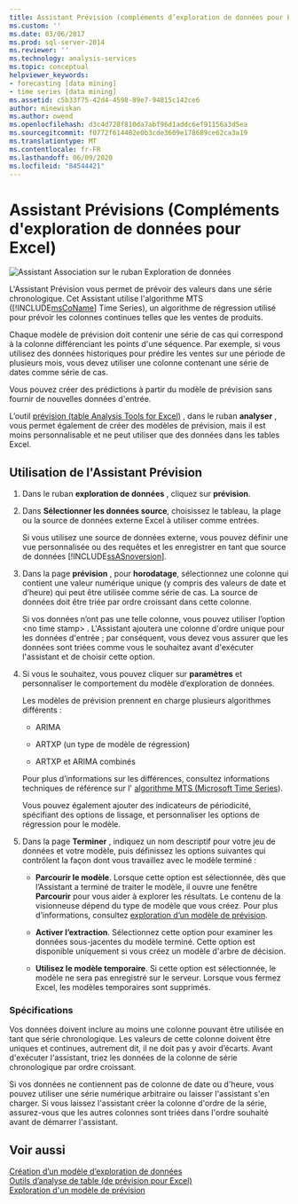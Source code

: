 ```yaml
---
title: Assistant Prévision (compléments d’exploration de données pour Excel) | Microsoft Docs
ms.custom: ''
ms.date: 03/06/2017
ms.prod: sql-server-2014
ms.reviewer: ''
ms.technology: analysis-services
ms.topic: conceptual
helpviewer_keywords:
- forecasting [data mining]
- time series [data mining]
ms.assetid: c5b33f75-42d4-4598-89e7-94815c142ce6
author: minewiskan
ms.author: owend
ms.openlocfilehash: d3c4d728f810da7abf96d1addc6ef91156a3d5ea
ms.sourcegitcommit: f0772f614482e0b3cde3609e178689ce62ca3a19
ms.translationtype: MT
ms.contentlocale: fr-FR
ms.lasthandoff: 06/09/2020
ms.locfileid: "84544421"
---
```

# <a name="forecast-wizard-data-mining-add-ins-for-excel"></a>Assistant Prévisions (Compléments d'exploration de données pour Excel)
  ![Assistant Association sur le ruban Exploration de données](media/dmc-forecast.gif "Assistant Association sur le ruban Exploration de données")  
  
 L'Assistant Prévision vous permet de prévoir des valeurs dans une série chronologique. Cet Assistant utilise l'algorithme MTS ([!INCLUDE[msCoName](../includes/msconame-md.md)] Time Series), un algorithme de régression utilisé pour prévoir les colonnes continues telles que les ventes de produits.  
  
 Chaque modèle de prévision doit contenir une série de cas qui correspond à la colonne différenciant les points d'une séquence. Par exemple, si vous utilisez des données historiques pour prédire les ventes sur une période de plusieurs mois, vous devez utiliser une colonne contenant une série de dates comme série de cas.  
  
 Vous pouvez créer des prédictions à partir du modèle de prévision sans fournir de nouvelles données d'entrée.  
  
 L’outil [prévision &#40;table Analysis Tools for Excel&#41;](forecast-table-analysis-tools-for-excel.md) , dans le ruban **analyser** , vous permet également de créer des modèles de prévision, mais il est moins personnalisable et ne peut utiliser que des données dans les tables Excel.  
  
## <a name="using-the-forecast-wizard"></a>Utilisation de l'Assistant Prévision  
  
1.  Dans le ruban **exploration de données** , cliquez sur **prévision**.  
  
2.  Dans **Sélectionner les données source**, choisissez le tableau, la plage ou la source de données externe Excel à utiliser comme entrées.  
  
     Si vous utilisez une source de données externe, vous pouvez définir une vue personnalisée ou des requêtes et les enregistrer en tant que source de données [!INCLUDE[ssASnoversion](../includes/ssasnoversion-md.md)].  
  
3.  Dans la page **prévision** , pour **horodatage**, sélectionnez une colonne qui contient une valeur numérique unique (y compris des valeurs de date et d’heure) qui peut être utilisée comme série de cas. La source de données doit être triée par ordre croissant dans cette colonne.  
  
     Si vos données n’ont pas une telle colonne, vous pouvez utiliser l’option \<no time stamp> . L'Assistant ajoutera une colonne d'ordre unique pour les données d'entrée ; par conséquent, vous devez vous assurer que les données sont triées comme vous le souhaitez avant d'exécuter l'assistant et de choisir cette option.  
  
4.  Si vous le souhaitez, vous pouvez cliquer sur **paramètres** et personnaliser le comportement du modèle d’exploration de données.  
  
     Les modèles de prévision prennent en charge plusieurs algorithmes différents :  
  
    -   ARIMA  
  
    -   ARTXP (un type de modèle de régression)  
  
    -   ARTXP et ARIMA combinés  
  
     Pour plus d’informations sur les différences, consultez informations techniques de référence sur l' [algorithme MTS (Microsoft Time Series](data-mining/microsoft-time-series-algorithm-technical-reference.md)).  
  
     Vous pouvez également ajouter des indicateurs de périodicité, spécifiant des options de lissage, et personnaliser les options de régression pour le modèle.  
  
5.  Dans la page **Terminer** , indiquez un nom descriptif pour votre jeu de données et votre modèle, puis définissez les options suivantes qui contrôlent la façon dont vous travaillez avec le modèle terminé :  
  
    -   **Parcourir le modèle**. Lorsque cette option est sélectionnée, dès que l’Assistant a terminé de traiter le modèle, il ouvre une fenêtre **Parcourir** pour vous aider à explorer les résultats. Le contenu de la visionneuse dépend du type de modèle que vous créez. Pour plus d’informations, consultez [exploration d’un modèle de prévision](browsing-a-forecasting-model.md).  
  
    -   **Activer l’extraction**. Sélectionnez cette option pour examiner les données sous-jacentes du modèle terminé. Cette option est disponible uniquement si vous créez un modèle d'arbre de décision.  
  
    -   **Utilisez le modèle temporaire**. Si cette option est sélectionnée, le modèle ne sera pas enregistré sur le serveur. Lorsque vous fermez Excel, les modèles temporaires sont supprimés.  
  
### <a name="requirements"></a>Spécifications  
 Vos données doivent inclure au moins une colonne pouvant être utilisée en tant que série chronologique. Les valeurs de cette colonne doivent être uniques et continues, autrement dit, il ne doit pas y avoir d’écarts. Avant d'exécuter l'assistant, triez les données de la colonne de série chronologique par ordre croissant.  
  
 Si vos données ne contiennent pas de colonne de date ou d'heure, vous pouvez utiliser une série numérique arbitraire ou laisser l'assistant s'en charger. Si vous laissez l'assistant créer la colonne d'ordre de la série, assurez-vous que les autres colonnes sont triées dans l'ordre souhaité avant de démarrer l'assistant.  
  
## <a name="see-also"></a>Voir aussi  
 [Création d’un modèle d’exploration de données](creating-a-data-mining-model.md)   
 [Outils d’analyse de table &#40;de prévision pour Excel&#41;](forecast-table-analysis-tools-for-excel.md)   
 [Exploration d'un modèle de prévision](browsing-a-forecasting-model.md)  
  
  
